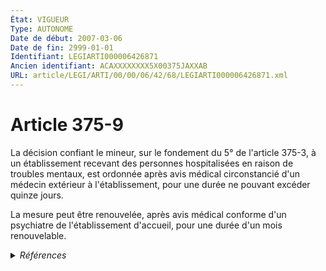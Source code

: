 ```yaml
---
État: VIGUEUR
Type: AUTONOME
Date de début: 2007-03-06
Date de fin: 2999-01-01
Identifiant: LEGIARTI000006426871
Ancien identifiant: ACAXXXXXXXX5X00375JAXXAB
URL: article/LEGI/ARTI/00/00/06/42/68/LEGIARTI000006426871.xml
---
```


<h1>Article 375-9</h1>

La décision confiant le mineur, sur le fondement du 5° de l'article 375-3, à un
établissement recevant des personnes hospitalisées en raison de troubles
mentaux, est ordonnée après avis médical circonstancié d'un médecin extérieur à
l'établissement, pour une durée ne pouvant excéder quinze jours.<br />

La mesure peut être renouvelée, après avis médical conforme d'un psychiatre de
l'établissement d'accueil, pour une durée d'un mois renouvelable.


<details>
  <summary><em>Références</em></summary>

  <h2>Articles faisant référence à l'article</h2>
  
  <ul>
    <li>
      <a href="https://legal.tricoteuses.fr//redirection/LEGIARTI000045136622?vers=git&vers=legifrance">Code civil - article 375-3 AUTONOME VIGUEUR, en vigueur depuis le 2022-02-09</a> CITATION cible
    </li>
    <li>
      <a href="https://legal.tricoteuses.fr//redirection/LEGIARTI000006426794?vers=git&vers=legifrance">Code civil - article 375-3 AUTONOME MODIFIE, en vigueur du 1994-02-01 au 2002-03-05</a> CITATION cible
    </li>
    <li>
      <a href="https://legal.tricoteuses.fr//redirection/LEGIARTI000006426793?vers=git&vers=legifrance">Code civil - article 375-3 AUTONOME MODIFIE, en vigueur du 1989-07-14 au 1994-03-01</a> CITATION cible
    </li>
    <li>
      <a href="https://legal.tricoteuses.fr//redirection/LEGIARTI000034115057?vers=git&vers=legifrance">Code civil - article 375-3 AUTONOME MODIFIE, en vigueur du 2017-03-02 au 2021-01-01</a> CITATION cible
    </li>
    <li>
      <a href="https://legal.tricoteuses.fr//redirection/LEGIARTI000006426795?vers=git&vers=legifrance">Code civil - article 375-3 AUTONOME MODIFIE, en vigueur du 2002-03-05 au 2007-03-06</a> CITATION cible
    </li>
    <li>
      <a href="https://legal.tricoteuses.fr//redirection/LEGIARTI000006426796?vers=git&vers=legifrance">Code civil - article 375-3 AUTONOME MODIFIE, en vigueur du 2007-03-06 au 2017-03-02</a> CITATION cible
    </li>
    <li>
      <a href="https://legal.tricoteuses.fr//redirection/LEGIARTI000006426791?vers=git&vers=legifrance">Code civil - article 375-3 AUTONOME MODIFIE, en vigueur du 1971-01-01 au 1987-07-24</a> CITATION cible
    </li>
    <li>
      <a href="https://legal.tricoteuses.fr//redirection/LEGIARTI000006681602?vers=git&vers=legifrance">LOI n° 2007-293 du 5 mars 2007 réformant la protection de l'enfance - article 17 ENTIEREMENT_MODIF</a> MODIFICATION cible
    </li>
    <li>
      <a href="https://legal.tricoteuses.fr//redirection/LEGIARTI000006426792?vers=git&vers=legifrance">Code civil - article 375-3 AUTONOME MODIFIE, en vigueur du 1987-07-24 au 1989-07-14</a> CITATION cible
    </li>
    <li>
      <a href="https://legal.tricoteuses.fr//redirection/LEGIARTI000038310858?vers=git&vers=legifrance">Code civil - article 375-3 AUTONOME MODIFIE, en vigueur du 2021-01-01 au 2022-02-09</a> CITATION cible
    </li>
  </ul>
  
  <h2>Références faites par l'article</h2>
  
  <ul>
    <li>
      CODIFICATION source Loi 1803-03-14
    </li>
    <li>
      2002-03-04 CITATION cible <a href="https://legal.tricoteuses.fr//redirection/LEGIARTI000006697519?vers=git&vers=legifrance">Loi n° 2002-303 du 4 mars 2002 relative aux droits des malades et à la qualité du système de santé - article 127 AUTONOME VIGUEUR, en vigueur depuis le 2003-03-01</a>
    </li>
    <li>
      2007-03-05 MODIFICATION source <a href="https://legal.tricoteuses.fr//redirection/LEGIARTI000006681602?vers=git&vers=legifrance">LOI n° 2007-293 du 5 mars 2007 réformant la protection de l'enfance - article 17 ENTIEREMENT_MODIF</a>
    </li>
    <li>
      2999-01-01 CITATION source <a href="https://legal.tricoteuses.fr//redirection/LEGIARTI000006426791?vers=git&vers=legifrance">Code civil - article 375-3 AUTONOME MODIFIE, en vigueur du 1971-01-01 au 1987-07-24</a>
    </li>
  </ul>
</details>
